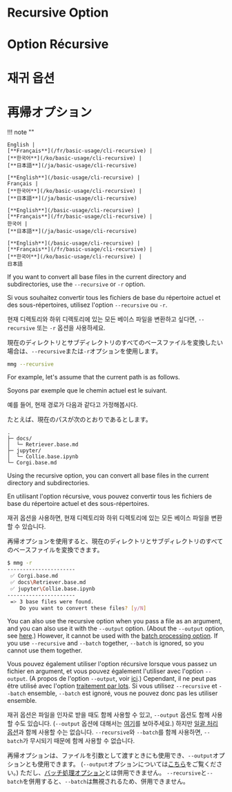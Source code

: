 <!---------------------------->
<!-- multilingual suffix: en, fr, ko, ja -->
<!---------------------------->
<!-- [en] -->
# Recursive Option
<!-- [fr] -->
# Option Récursive
<!-- [ko] -->
# 재귀 옵션
<!-- [ja] -->
# 再帰オプション
<!-- [common] -->

!!! note ""

<!-- [en] -->
    English |
    [**Français**](/fr/basic-usage/cli-recursive) |
    [**한국어**](/ko/basic-usage/cli-recursive) |
    [**日本語**](/ja/basic-usage/cli-recursive)
<!-- [fr] -->
    [**English**](/basic-usage/cli-recursive) |
    Français |
    [**한국어**](/ko/basic-usage/cli-recursive) |
    [**日本語**](/ja/basic-usage/cli-recursive)
<!-- [ko] -->
    [**English**](/basic-usage/cli-recursive) |
    [**Français**](/fr/basic-usage/cli-recursive) |
    한국어 |
    [**日本語**](/ja/basic-usage/cli-recursive)
<!-- [ja] -->
    [**English**](/basic-usage/cli-recursive) |
    [**Français**](/fr/basic-usage/cli-recursive) |
    [**한국어**](/ko/basic-usage/cli-recursive) |
    日本語
<!-- [common] -->

<!-- [en] -->
If you want to convert all base files in the current directory and subdirectories, use the `--recursive` or `-r` option.
<!-- [fr] -->
Si vous souhaitez convertir tous les fichiers de base du répertoire actuel et des sous-répertoires, utilisez l'option `--recursive` ou `-r`.
<!-- [ko] -->
현재 디렉토리와 하위 디렉토리에 있는 모든 베이스 파일을 변환하고 싶다면, `--recursive` 또는 `-r` 옵션을 사용하세요.
<!-- [ja] -->
現在のディレクトリとサブディレクトリのすべてのベースファイルを変換したい場合は、`--recursive`または`-r`オプションを使用します。
<!-- [common] -->

```sh
mmg --recursive
```

<!-- [en] -->
For example, let's assume that the current path is as follows.
<!-- [fr] -->
Soyons par exemple que le chemin actuel est le suivant.
<!-- [ko] -->
예를 들어, 현재 경로가 다음과 같다고 가정해봅시다.
<!-- [ja] -->
たとえば、現在のパスが次のとおりであるとします。
<!-- [common] -->

```text
.
├─ docs/
│  └─ Retriever.base.md
├─ jupyter/
│  └─ Collie.base.ipynb
└─ Corgi.base.md
```

<!-- [en] -->
Using the recursive option, you can convert all base files in the current directory and subdirectories.
<!-- [fr] -->
En utilisant l'option récursive, vous pouvez convertir tous les fichiers de base du répertoire actuel et des sous-répertoires.
<!-- [ko] -->
재귀 옵션을 사용하면, 현재 디렉토리와 하위 디렉토리에 있는 모든 베이스 파일을 변환할 수 있습니다.
<!-- [ja] -->
再帰オプションを使用すると、現在のディレクトリとサブディレクトリのすべてのベースファイルを変換できます。
<!-- [common] -->

```sh
$ mmg -r
----------------------
 ✅ Corgi.base.md
 ✅ docs\Retriever.base.md
 ✅ jupyter\Collie.base.ipynb
----------------------
 => 3 base files were found.
    Do you want to convert these files? [y/N]
```

<!-- [en] -->
You can also use the recursive option when you pass a file as an argument, and you can also use it with the `--output` option.
(About the `--output` option, see [here](/basic-usage/cli-html-pdf).)
However, it cannot be used with the [batch processing option](/advanced-usage/cli-batch-processing).
If you use `--recursive` and `--batch` together, `--batch` is ignored, so you cannot use them together.
<!-- [fr] -->
Vous pouvez également utiliser l'option récursive lorsque vous passez un fichier en argument, et vous pouvez également l'utiliser avec l'option `--output`.
(A propos de l'option `--output`, voir [ici](/fr/basic-usage/cli-html-pdf).)
Cependant, il ne peut pas être utilisé avec l'option [traitement par lots](/fr/advanced-usage/cli-batch-processing).
Si vous utilisez `--recursive` et `--batch` ensemble, `--batch` est ignoré, vous ne pouvez donc pas les utiliser ensemble.
<!-- [ko] -->
재귀 옵션은 파일을 인자로 받을 때도 함께 사용할 수 있고, `--output` 옵션도 함께 사용할 수도 있습니다.
(`--output` 옵션에 대해서는 [여기](/ko/basic-usage/cli-html-pdf)를 보아주세요.)
하지만 [일괄 처리 옵션](/ko/advanced-usage/cli-batch-processing)과 함께 사용할 수는 없습니다.
`--recursive`와 `--batch`를 함께 사용하면, `--batch`가 무시되기 때문에 함께 사용할 수 없습니다.
<!-- [ja] -->
再帰オプションは、ファイルを引数として渡すときにも使用でき、`--output`オプションとも使用できます。
(`--output`オプションについては[こちら](/ja/basic-usage/cli-html-pdf)をご覧ください。)
ただし、[バッチ処理オプション](/ja/advanced-usage/cli-batch-processing)とは併用できません。
`--recursive`と`--batch`を併用すると、`--batch`は無視されるため、併用できません。
<!-- [common] -->

